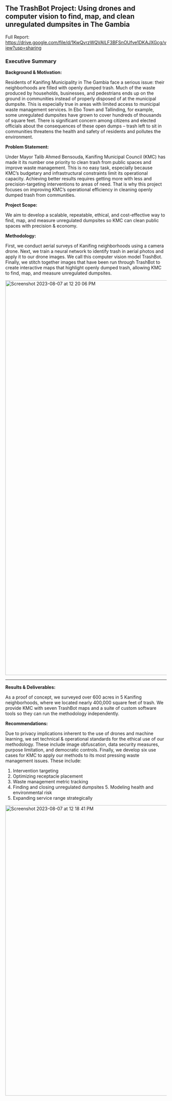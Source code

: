 ## The TrashBot Project: Using drones and computer vision to find, map, and clean unregulated dumpsites in The Gambia

Full Report: https://drive.google.com/file/d/1KwQvrzWQVAILF3BFSnOUfve1DKAJXGcg/view?usp=sharing

### Executive Summary

**Background & Motivation:** 

Residents of Kanifing Municipality in The Gambia face a serious issue: their neighborhoods are filled with openly dumped trash. Much of the waste produced by households, businesses, and pedestrians ends up on the ground in communities instead of properly disposed of at the municipal dumpsite. This is especially true in areas with limited access to municipal waste management services. In Ebo Town and Tallinding, for example, some unregulated dumpsites have grown to cover hundreds of thousands of square feet. There is significant concern among citizens and elected officials about the consequences of these open dumps – trash left to sit in communities threatens the health and safety of residents and pollutes the environment.


**Problem Statement:** 

Under Mayor Talib Ahmed Bensouda, Kanifing Municipal Council (KMC) has made it its number one priority to clean trash from public spaces and improve waste management. This is no easy task, especially because KMC’s budgetary and infrastructural constraints limit its operational capacity. Achieving better results requires getting more with less and precision-targeting interventions to areas of need. That is why this project focuses on improving KMC’s operational efficiency in cleaning openly dumped trash from communities.


**Project Scope:** 

We aim to develop a scalable, repeatable, ethical, and cost-effective way to find, map, and measure unregulated dumpsites so KMC can clean public spaces with precision & economy.


**Methodology:** 

First, we conduct aerial surveys of Kanifing neighborhoods using a camera drone. Next, we train a neural network to identify trash in aerial photos and apply it to our drone images. We call this computer vision model TrashBot. Finally, we stitch together images that have been run through TrashBot to create interactive maps that highlight openly dumped trash, allowing KMC to find, map, and measure unregulated dumpsites.


<img width="1229" alt="Screenshot 2023-08-07 at 12 20 06 PM" src="https://github.com/mraottth/TrashBot/assets/64610726/907ce1ab-54a7-47b9-9e2e-6ae2eb73f3ee">

__________________


**Results & Deliverables:** 

As a proof of concept, we surveyed over 600 acres in 5 Kanifing neighborhoods, where we located nearly 400,000 square feet of trash. We provide KMC with seven TrashBot maps and a suite of custom software tools so they can run the methodology independently.


**Recommendations:** 

Due to privacy implications inherent to the use of drones and machine learning, we set technical & operational standards for the ethical use of our methodology. These include image obfuscation, data security measures, purpose limitation, and democratic controls.
Finally, we develop six use cases for KMC to apply our methods to its most pressing waste management issues. These include:
1. Intervention targeting
2. Optimizing receptacle placement
3. Waste management metric tracking
4. Finding and closing unregulated dumpsites 5. Modeling health and environmental risk
6. Expanding service range strategically

<img width="904" alt="Screenshot 2023-08-07 at 12 18 41 PM" src="https://github.com/mraottth/TrashBot/assets/64610726/59b05b9e-d336-4450-816b-0d0560126ea5">

